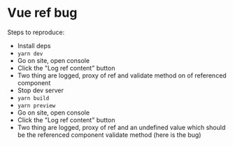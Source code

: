 # Vue ref bug

Steps to reproduce:

- Install deps
- `yarn dev`
- Go on site, open console
- Click the "Log ref content" button
- Two thing are logged, proxy of ref and validate method on of referenced component
- Stop dev server
- `yarn build`
- `yarn preview`
- Go on site, open console
- Click the "Log ref content" button
- Two thing are logged, proxy of ref and an undefined value which should be the referenced component validate method (here is the bug)
